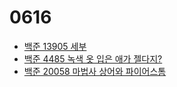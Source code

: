 # 0616

- [백준 13905 세부](https://www.acmicpc.net/problem/13905)
- [백준 4485 녹색 옷 입은 애가 젤다지?](https://www.acmicpc.net/problem/4485)
- [백준 20058 마법사 상어와 파이어스톰](https://www.acmicpc.net/problem/20058)